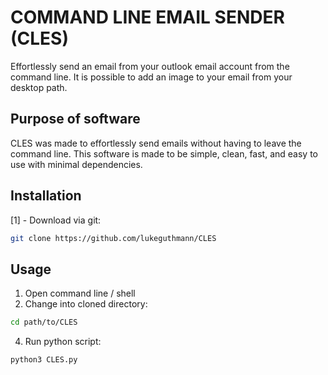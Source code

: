 # COMMAND LINE EMAIL SENDER (CLES)

Effortlessly send an email  from your outlook email account from the command line. It is possible to add an 
image to your email from your desktop path.


## Purpose of software

CLES was made to effortlessly send emails without having to leave the command line. This software is made to be simple, clean, fast,
and easy to use with minimal dependencies.

## Installation
[1] - Download via git:
```bash
git clone https://github.com/lukeguthmann/CLES
```

## Usage
1. Open command line / shell
2. Change into cloned directory:
```bash
cd path/to/CLES
```

4. Run python script: 
```bash
python3 CLES.py
```
